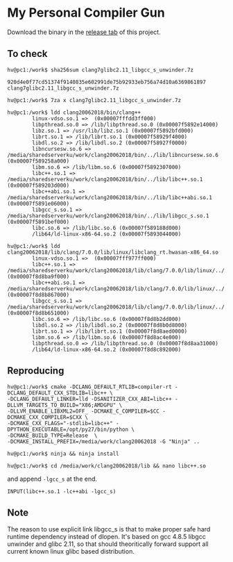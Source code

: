 # My Personal Compiler Gun 

Download the binary in the [release tab](https://github.com/rdhafidh/my_gun) of this project.

## To check
```
hv@pc1:/work$ sha256sum clang7glibc2.11_libgcc_s_unwinder.7z

920d4e0f77cd51374f9140835e602991de75b92933eb756a74d10a6369861897 clang7glibc2.11_libgcc_s_unwinder.7z
```
```
hv@pc1:/work$ 7za x clang7glibc2.11_libgcc_s_unwinder.7z
```
```
hv@pc1:/work$ ldd clang20062018/bin/clang++
        linux-vdso.so.1 =>  (0x00007fffdd3ff000)
        libpthread.so.0 => /lib/libpthread.so.0 (0x00007f5892e14000)
        libz.so.1 => /usr/lib/libz.so.1 (0x00007f5892bfd000)
        librt.so.1 => /lib/librt.so.1 (0x00007f58929f4000)
        libdl.so.2 => /lib/libdl.so.2 (0x00007f58927f0000)
        libncursesw.so.6 => /media/sharedserverku/work/clang20062018/bin/../lib/libncursesw.so.6 (0x00007f589258a000)
        libm.so.6 => /lib/libm.so.6 (0x00007f5892307000)
        libc++.so.1 => /media/sharedserverku/work/clang20062018/bin/../lib/libc++.so.1 (0x00007f589203d000)
        libc++abi.so.1 => /media/sharedserverku/work/clang20062018/bin/../lib/libc++abi.so.1 (0x00007f5891e06000)
        libgcc_s.so.1 => /media/sharedserverku/work/clang20062018/bin/../lib/libgcc_s.so.1 (0x00007f5891bef000)
        libc.so.6 => /lib/libc.so.6 (0x00007f589188d000)
        /lib64/ld-linux-x86-64.so.2 (0x00007f5893044000)
```

```		
hv@pc1:/work$ ldd clang20062018/lib/clang/7.0.0/lib/linux/libclang_rt.hwasan-x86_64.so
        linux-vdso.so.1 =>  (0x00007fff977ff000)
        libc++.so.1 => /media/sharedserverku/work/clang20062018/lib/clang/7.0.0/lib/linux/../../../../../lib/libc++.so.1 (0x00007f8d8ba9f000)
        libc++abi.so.1 => /media/sharedserverku/work/clang20062018/lib/clang/7.0.0/lib/linux/../../../../../lib/libc++abi.so.1 (0x00007f8d8b867000)
        libgcc_s.so.1 => /media/sharedserverku/work/clang20062018/lib/clang/7.0.0/lib/linux/../../../../../lib/libgcc_s.so.1 (0x00007f8d8b651000)
        libc.so.6 => /lib/libc.so.6 (0x00007f8d8b2dd000)
        libdl.so.2 => /lib/libdl.so.2 (0x00007f8d8b0d8000)
        librt.so.1 => /lib/librt.so.1 (0x00007f8d8aed0000)
        libm.so.6 => /lib/libm.so.6 (0x00007f8d8ac4e000)
        libpthread.so.0 => /lib/libpthread.so.0 (0x00007f8d8aa31000)
        /lib64/ld-linux-x86-64.so.2 (0x00007f8d8c892000)
```
		

## Reproducing 
```
hv@pc1:/work$ cmake -DCLANG_DEFAULT_RTLIB=compiler-rt -DCLANG_DEFAULT_CXX_STDLIB=libc++ \
-DCLANG_DEFAULT_LINKER=lld -DSANITIZER_CXX_ABI=libc++ -DLLVM_TARGETS_TO_BUILD="X86;AMDGPU" \
-DLLVM_ENABLE_LIBXML2=OFF_ -DCMAKE_C_COMPILER=$CC -DCMAKE_CXX_COMPILER=$CXX \
-DCMAKE_CXX_FLAGS="-stdlib=libc++" -DPYTHON_EXECUTABLE=/opt/py27/bin/python \
-DCMAKE_BUILD_TYPE=Release  \
-DCMAKE_INSTALL_PREFIX=/media/work/clang20062018 -G "Ninja" ..
```

```
hv@pc1:/work$ ninja && ninja install

hv@pc1:/work$ cd /media/work/clang20062018/lib && nano libc++.so 
```

and append ```-lgcc_s``` at the end.
 
```
INPUT(libc++.so.1 -lc++abi -lgcc_s)
```

## Note
The reason to use explicit link libgcc_s is that to make proper safe hard runtime dependency instead of dlopen.
It's based on gcc 4.8.5 libgcc unwinder and glibc 2.11, so that should theoritically forward support all current known
linux glibc based distribution.
